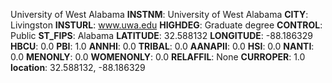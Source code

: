 
University of West Alabama
**INSTNM**: University of West Alabama
**CITY**: Livingston
**INSTURL**: www.uwa.edu
**HIGHDEG**: Graduate degree
**CONTROL**: Public
**ST_FIPS**: Alabama
**LATITUDE**: 32.588132
**LONGITUDE**: -88.186329
**HBCU**: 0.0
**PBI**: 1.0
**ANNHI**: 0.0
**TRIBAL**: 0.0
**AANAPII**: 0.0
**HSI**: 0.0
**NANTI**: 0.0
**MENONLY**: 0.0
**WOMENONLY**: 0.0
**RELAFFIL**: None
**CURROPER**: 1.0
**location**: 32.588132, -88.186329